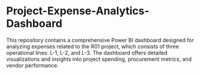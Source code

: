 # Project-Expense-Analytics-Dashboard
This repository contains a comprehensive Power BI dashboard designed for analyzing expenses related to the R01 project, which consists of three operational lines: L-1, L-2, and L-3. The dashboard offers detailed visualizations and insights into project spending, procurement metrics, and vendor performance.
